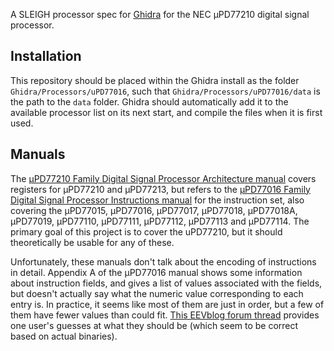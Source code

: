 A SLEIGH processor spec for [Ghidra](https://github.com/NationalSecurityAgency/ghidra) for the NEC μPD77210 digital signal processor.

## Installation

This repository should be placed within the Ghidra install as the folder `Ghidra/Processors/uPD77016`, such that `Ghidra/Processors/uPD77016/data` is the path to the `data` folder.  Ghidra should automatically add it to the available processor list on its next start, and compile the files when it is first used.

## Manuals

The [μPD77210 Family Digital Signal Processor Architecture manual](https://www.renesas.com/us/en/document/mat/upd77210-family-architecture) covers registers for μPD77210 and μPD77213, but refers to the [μPD77016 Family Digital Signal Processor Instructions manual](https://www.renesas.com/us/en/document/mah/upd77016-family-instructions) for the instruction set, also covering the μPD77015, μPD77016, μPD77017, μPD77018, μPD77018A, μPD77019, μPD77110, μPD77111, μPD77112, μPD77113 and μPD77114. The primary goal of this project is to cover the uPD77210, but it should theoretically be usable for any of these.

Unfortunately, these manuals don't talk about the encoding of instructions in detail. Appendix A of the μPD77016 manual shows some information about instruction fields, and gives a list of values associated with the fields, but doesn't actually say what the numeric value corresponding to each entry is. In practice, it seems like most of them are just in order, but a few of them have fewer values than could fit. [This EEVblog forum thread](https://www.eevblog.com/forum/microcontrollers/nec-dsp-upd77016-disassembler-help-anyone!/) provides one user's guesses at what they should be (which seem to be correct based on actual binaries).